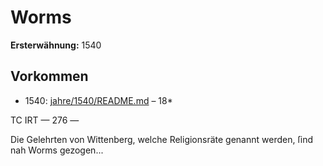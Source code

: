 # Worms

**Ersterwähnung:** 1540

## Vorkommen
- 1540: [jahre/1540/README.md](../jahre/1540/README.md) – 18*


TC IRT
— 276 —

Die Gelehrten von Wittenberg, welche Religionsräte
genannt werden, ſind nah Worms gezogen...
